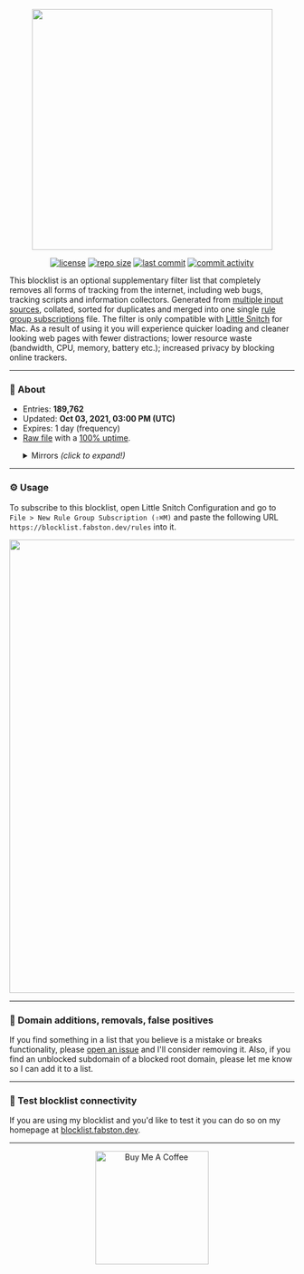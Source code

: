 <p align="center"><a href="https://github.com/fabston/little-snitch-blocklist" target="_blank"><img src="https://github.com/fabston/little-snitch-blocklist/blob/main/assets/logo.png?raw=true" width="425px"></a></p>

<p align="center">
    <a href="https://github.com/fabston/little-snitch-blocklist/blob/main/LICENSE"><img src="https://img.shields.io/github/license/fabston/little-snitch-blocklist" alt="license"></a>
    <a href="https://github.com/fabston/little-snitch-blocklist"><img src="https://img.shields.io/github/repo-size/fabston/little-snitch-blocklist" alt="repo size"></a>
    <a href="https://github.com/fabston/little-snitch-blocklist/commits/main"><img src="https://img.shields.io/github/last-commit/fabston/little-snitch-blocklist" alt="last commit"></a>
    <a href="https://github.com/fabston/little-snitch-blocklist/commits/main"><img src="https://img.shields.io/github/commit-activity/m/fabston/little-snitch-blocklist" alt="commit activity"></a>
</p>

This blocklist is an optional supplementary filter list that completely removes all forms of tracking from the internet, including web bugs, tracking scripts and information collectors. Generated from [multiple input sources](https://github.com/fabston/little-snitch-blocklist/blob/main/SOURCES.md), collated, sorted for duplicates and merged into one single [rule group subscriptions](https://help.obdev.at/littlesnitch4/lsc-rule-group-subscriptions) file. The filter is only compatible with [Little Snitch](https://www.obdev.at/products/littlesnitch/index.html) for Mac. As a result of using it you will experience quicker loading and cleaner looking web pages with fewer distractions; lower resource waste (bandwidth, CPU, memory, battery etc.); increased privacy by blocking online trackers.

----

### 🌟 About

* Entries: **189,762**
* Updated: **Oct 03, 2021, 03:00 PM (UTC)**
* Expires: 1 day (frequency)
* [Raw file](https://blocklist.fabston.dev/rules) with a [100% uptime](https://stats.uptimerobot.com/yk1zvsNvJA).

<ul>
<details>
<summary>Mirrors <i>(click to expand!)</i></summary>
<ul>
    <li><a href="https://raw.githubusercontent.com/fabston/little-snitch-blocklist/main/blocklist.txt">raw.githubusercontent.com</a></li>
    <li><a href="https://cdn.statically.io/gh/fabston/little-snitch-blocklist/main/blocklist.txt">cdn.statically.io</a></li>
    <li><a href="https://gitcdn.xyz/repo/fabston/little-snitch-blocklist/main/blocklist.txt">gitcdn.xyz</a></li>
    <li><a href="https://raw.githack.com/fabston/little-snitch-blocklist/main/blocklist.txt">rawcdn.githack.com</a></li>
</ul>
</details>
</ul>

---

### ⚙️ Usage

To subscribe to this blocklist, open Little Snitch Configuration and go to `File > New Rule Group Subscription (⇧⌘M)` and paste the following URL `https://blocklist.fabston.dev/rules` into it.

<p align="center"><img src="https://github.com/fabston/little-snitch-blocklist/blob/main/assets/usage.png?raw=true" width="800px"</p>

---

### 🐞 Domain additions, removals, false positives 

If you find something in a list that you believe is a mistake or breaks functionality, please [open an issue](https://github.com/fabston/little-snitch-blocklist/issues/new/choose) and I'll consider removing it. Also, if you find an unblocked subdomain of a blocked root domain, please let me know so I can add it to a list. 

---

### 🚦 Test blocklist connectivity

If you are using my blocklist and you'd like to test it you can do so on my homepage at [blocklist.fabston.dev](https://blocklist.fabston.dev).

---

<p align="center">
    <a href="https://www.buymeacoffee.com/fabston"><img alt="Buy Me A Coffee" title="☕️" src="https://github.com/fabston/little-snitch-blocklist/blob/main/assets/bmac.png?raw=true" width=200px></a>
</p>